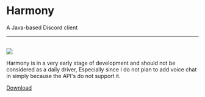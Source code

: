 # Harmony
A Java-based Discord client
<hr>
<br><img src=http://i.imgur.com/VUpAM9P.png></img>

Harmony is in a very early stage of development and should not be considered as a daily driver, Especially since I do not plan to add 
voice chat in simply because the API's do not support it. 

[Download](Harmony-0.0.2.jar)
